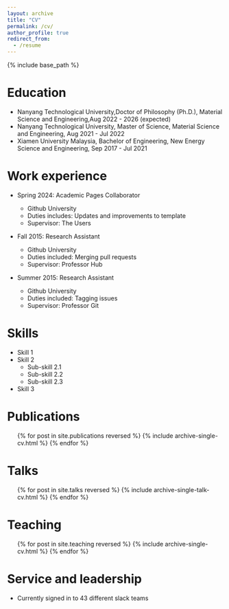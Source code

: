 ```yaml
---
layout: archive
title: "CV"
permalink: /cv/
author_profile: true
redirect_from:
  - /resume
---
```


{% include base_path %}

Education
======
* Nanyang Technological University,Doctor of Philosophy (Ph.D.), Material Science and Engineering,Aug 2022 - 2026 (expected)
* Nanyang Technological University, Master of Science, Material Science and Engineering, Aug 2021 - Jul 2022
* Xiamen University Malaysia, Bachelor of Engineering, New Energy Science and Engineering, Sep 2017 - Jul 2021

Work experience
======
* Spring 2024: Academic Pages Collaborator
  * Github University
  * Duties includes: Updates and improvements to template
  * Supervisor: The Users

* Fall 2015: Research Assistant
  * Github University
  * Duties included: Merging pull requests
  * Supervisor: Professor Hub

* Summer 2015: Research Assistant
  * Github University
  * Duties included: Tagging issues
  * Supervisor: Professor Git
  
Skills
======
* Skill 1
* Skill 2
  * Sub-skill 2.1
  * Sub-skill 2.2
  * Sub-skill 2.3
* Skill 3

Publications
======
  <ul>{% for post in site.publications reversed %}
    {% include archive-single-cv.html %}
  {% endfor %}</ul>
  
Talks
======
  <ul>{% for post in site.talks reversed %}
    {% include archive-single-talk-cv.html  %}
  {% endfor %}</ul>
  
Teaching
======
  <ul>{% for post in site.teaching reversed %}
    {% include archive-single-cv.html %}
  {% endfor %}</ul>
  
Service and leadership
======
* Currently signed in to 43 different slack teams
